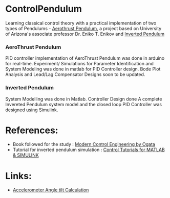 # ControlPendulum
Learning classical control theory with a practical implementation of two types of Pendulums - [Aerothrust Pendulum](http://aeropendulum.arizona.edu/), a project based on University of Arizona's associate professor Dr. Eniko T. Enikov and [Inverted Pendulum](http://ctms.engin.umich.edu/CTMS/index.php?example=BallBeam&section=SystemModeling) 

### AeroThrust Pendulum
PID controller implementation of AeroThrust Pendulum was done in arduino for real-time.
Experiment/ Simulations for Parameter Identification and System Modeling was done in matlab for PID Controller design.
Bode Plot Analysis and Lead/Lag Compensator Designs soon to be updated.

### Inverted Pendulum
System Modelling was done in Matlab.
Controller Design done
A complete Invereted Pendulum system model and the closed loop PID Controller was designed using Simulink.

# References:
- Book followed for the study : [Modern Control Engineering by Ogata](https://www.digikey.com/en/articles/techzone/2011/may/using-an-accelerometer-for-inclination-sensing)
- Tutorial for inverted pendulum simulation : [Control Tutorials for MATLAB & SIMULINK](http://ctms.engin.umich.edu/CTMS/index.php?example=InvertedPendulum&section=SystemAnalysis)
# Links:
- [Accelerometer Angle tilt Calculation](https://www.digikey.com/en/articles/techzone/2011/may/using-an-accelerometer-for-inclination-sensing1)


